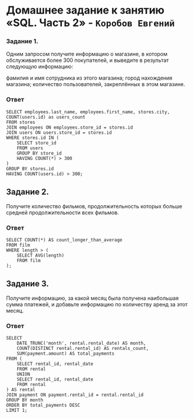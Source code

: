  # Домашнее задание к занятию «SQL. Часть 2» - `Коробов Евгений`

### Задание 1.
Одним запросом получите информацию о магазине, в котором обслуживается более 300 покупателей, и выведите в результат следующую информацию:

фамилия и имя сотрудника из этого магазина;
город нахождения магазина;
количество пользователей, закреплённых в этом магазине.
### Ответ
```
SELECT employees.last_name, employees.first_name, stores.city, COUNT(users.id) as users_count
FROM stores
JOIN employees ON employees.store_id = stores.id
JOIN users ON users.store_id = stores.id
WHERE stores.id IN (
    SELECT store_id
    FROM users
    GROUP BY store_id
    HAVING COUNT(*) > 300
)
GROUP BY stores.id
HAVING COUNT(users.id) > 300;
```
 
## Задание 2. 
Получите количество фильмов, продолжительность которых больше средней продолжительности всех фильмов.
### Ответ
```
SELECT COUNT(*) AS count_longer_than_average
FROM film
WHERE length > (
    SELECT AVG(length)
    FROM film
);
```
## Задание 3. 
Получите информацию, за какой месяц была получена наибольшая сумма платежей, и добавьте информацию по количеству аренд за этот месяц.
### Ответ
```
SELECT 
    DATE_TRUNC('month', rental.rental_date) AS month,
    COUNT(DISTINCT rental.rental_id) AS rentals_count,
    SUM(payment.amount) AS total_payments
FROM (
    SELECT rental_id, rental_date
    FROM rental
    UNION
    SELECT rental_id, rental_date
    FROM rental
) AS rental
JOIN payment ON payment.rental_id = rental.rental_id
GROUP BY month
ORDER BY total_payments DESC
LIMIT 1;
```
